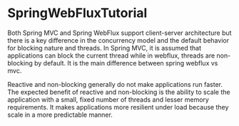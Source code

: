 # SpringWebFluxTutorial

Both Spring MVC and Spring WebFlux support client-server architecture but there is a key difference in the concurrency model and the default behavior for blocking nature and threads. In Spring MVC, it is assumed that applications can block the current thread while in webflux, threads are non-blocking by default. It is the main difference between spring webflux vs mvc.

Reactive and non-blocking generally do not make applications run faster. The expected benefit of reactive and non-blocking is the ability to scale the application with a small, fixed number of threads and lesser memory requirements. It makes applications more resilient under load because they scale in a more predictable manner.